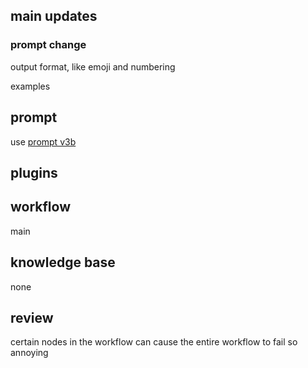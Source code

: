 ## main updates

### prompt change

output format, like emoji and numbering

examples

## prompt

use [prompt v3b](prompt\v3b.txt)

## plugins

## workflow
main

## knowledge base

none

## review
certain nodes in the workflow can cause the entire workflow to fail
so annoying